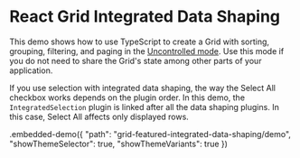 # React Grid Integrated Data Shaping

This demo shows how to use TypeScript to create a Grid with sorting, grouping, filtering, and paging in the [Uncontrolled mode](../../docs/guides/controlled-and-uncontrolled-modes.md). Use this mode if you do not need to share the Grid's state among other parts of your application.

If you use selection with integrated data shaping, the way the Select All checkbox works depends on the plugin order. In this demo, the `IntegratedSelection` plugin is linked after all the data shaping plugins. In this case, Select All affects only displayed rows.

.embedded-demo({ "path": "grid-featured-integrated-data-shaping/demo", "showThemeSelector": true, "showThemeVariants": true })
